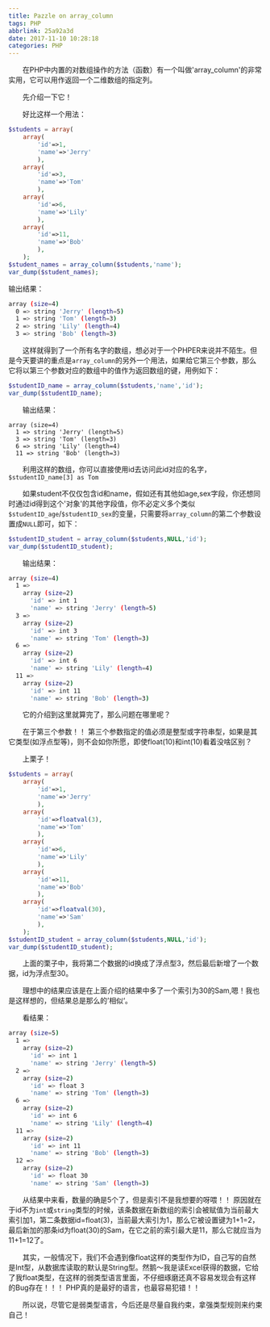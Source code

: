 ```yaml
---
title: Pazzle on array_column
tags: PHP
abbrlink: 25a92a3d
date: 2017-11-10 10:28:18
categories: PHP
---
```


　　在PHP中内置的对数组操作的方法（函数）有一个叫做'array_column'的非常实用，它可以用作返回一个二维数组的指定列。

　　先介绍一下它！

　　好比这样一个用法：

```php
$students = array(
	array(
		'id'=>1,
		'name'=>'Jerry'
		),
	array(
		'id'=>3,
		'name'=>'Tom'
		),
	array(
		'id'=>6,
		'name'=>'Lily'
		),
	array(
		'id'=>11,
		'name'=>'Bob'
		),
	);
$student_names = array_column($students,'name');
var_dump($student_names);
```

输出结果：

```bash
array (size=4)
  0 => string 'Jerry' (length=5)
  1 => string 'Tom' (length=3)
  2 => string 'Lily' (length=4)
  3 => string 'Bob' (length=3)
```
　　这样就得到了一个所有名字的数组，想必对于一个PHPER来说并不陌生。但是今天要讲的重点是`array_column`的另外一个用法，如果给它第三个参数，那么它将以第三个参数对应的数组中的值作为返回数组的键，用例如下：

<!--more-->

```php
$studentID_name = array_column($students,'name','id');
var_dump($studentID_name);
```

　　输出结果：

```
array (size=4)
  1 => string 'Jerry' (length=5)
  3 => string 'Tom' (length=3)
  6 => string 'Lily' (length=4)
  11 => string 'Bob' (length=3)
```

　　利用这样的数组，你可以直接使用id去访问此id对应的名字，`$studentID_name[3] as Tom`

　　如果student不仅仅包含id和name，假如还有其他如age,sex字段，你还想同时通过id得到这个'对象'的其他字段值，你不必定义多个类似`$studentID_age`/`$studentID_sex`的变量，只需要将`array_column`的第二个参数设置成`NULL`即可，如下：

```php
$studentID_student = array_column($students,NULL,'id');
var_dump($studentID_student);
```

　　输出结果：

```bash
array (size=4)
  1 => 
    array (size=2)
      'id' => int 1
      'name' => string 'Jerry' (length=5)
  3 => 
    array (size=2)
      'id' => int 3
      'name' => string 'Tom' (length=3)
  6 => 
    array (size=2)
      'id' => int 6
      'name' => string 'Lily' (length=4)
  11 => 
    array (size=2)
      'id' => int 11
      'name' => string 'Bob' (length=3)
```

　　它的介绍到这里就算完了，那么问题在哪里呢？

　　在于第三个参数！！ 第三个参数指定的值必须是整型或字符串型，如果是其它类型(如浮点型等)，则不会如你所愿，即使float(10)和int(10)看着没啥区别？

　　上栗子！

```php
$students = array(
	array(
		'id'=>1,
		'name'=>'Jerry'
		),
	array(
		'id'=>floatval(3),
		'name'=>'Tom'
		),
	array(
		'id'=>6,
		'name'=>'Lily'
		),
	array(
		'id'=>11,
		'name'=>'Bob'
		),
	array(
		'id'=>floatval(30),
		'name'=>'Sam'
		),
	);
$studentID_student = array_column($students,NULL,'id');
var_dump($studentID_student);
```

　　上面的栗子中，我将第二个数据的id换成了浮点型3，然后最后新增了一个数据，id为浮点型30。

　　理想中的结果应该是在上面介绍的结果中多了一个索引为30的Sam,嗯！我也是这样想的，但结果总是那么的’相似‘。

　　看结果：

```bash
array (size=5)
  1 => 
    array (size=2)
      'id' => int 1
      'name' => string 'Jerry' (length=5)
  2 => 
    array (size=2)
      'id' => float 3
      'name' => string 'Tom' (length=3)
  6 => 
    array (size=2)
      'id' => int 6
      'name' => string 'Lily' (length=4)
  11 => 
    array (size=2)
      'id' => int 11
      'name' => string 'Bob' (length=3)
  12 => 
    array (size=2)
      'id' => float 30
      'name' => string 'Sam' (length=3)
```

　　从结果中来看，数量的确是5个了，但是索引不是我想要的呀喂！！ 原因就在于id不为`int`或`string`类型的时候，该条数据在新数组的索引会被赋值为当前最大索引加1，第二条数据id=float(3)，当前最大索引为1，那么它被设置键为1+1=2，最后新加的那条id为float(30)的Sam，在它之前的索引最大是11，那么它就应当为11+1=12了。

　　其实，一般情况下，我们不会遇到像float这样的类型作为ID，自己写的自然是Int型，从数据库读取的默认是String型。然鹅～我是读Excel获得的数据，它给了我float类型，在这样的弱类型语言里面，不仔细琢磨还真不容易发现会有这样的Bug存在！！！ PHP真的是最好的语言，也最容易犯错！！

　　所以说，尽管它是弱类型语言，今后还是尽量自我约束，拿强类型规则来约束自己！
